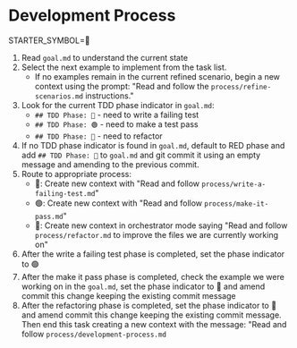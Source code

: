 # Development Process

STARTER_SYMBOL=🔄

1. Read `goal.md` to understand the current state
2. Select the next example to implement from the task list.
    - If no examples remain in the current refined scenario, begin a new context using the prompt: "Read and follow the `process/refine-scenarios.md` instructions."
3. Look for the current TDD phase indicator in `goal.md`:
   - `## TDD Phase: 🔴` - need to write a failing test
   - `## TDD Phase: 🟢` - need to make a test pass
   - `## TDD Phase: 🧹` - need to refactor
4. If no TDD phase indicator is found in `goal.md`, default to RED phase and add `## TDD Phase: 🔴` to `goal.md` and git commit it using an empty message and amending to the previous commit.
5. Route to appropriate process:
   - 🔴: Create new context with "Read and follow `process/write-a-failing-test.md`"
   - 🟢: Create new context with "Read and follow `process/make-it-pass.md`"
   - 🧹: Create new context in orchestrator mode saying "Read and follow `process/refactor.md` to improve the files <list-of-files> we are currently working on"
6. After the write a failing test phase is completed, set the phase indicator to 🟢 
7. After the make it pass phase is completed, check the example we were working on in the `goal.md`, set the phase indicator to 🧹 and amend commit this change keeping the existing commit message
8. After the refactoring phase is completed, set the phase indicator to 🔴 and amend commit this change keeping the existing commit message. Then end this task creating a new context with the message: "Read and follow `process/development-process.md`
